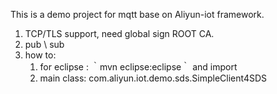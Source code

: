 This is a demo project for mqtt base on Aliyun-iot framework.

1. TCP/TLS support, need global sign ROOT CA.
2. pub \ sub
3. how to:
   1) for eclipse :  ｀mvn eclipse:eclipse｀ and import
   2) main class: com.aliyun.iot.demo.sds.SimpleClient4SDS